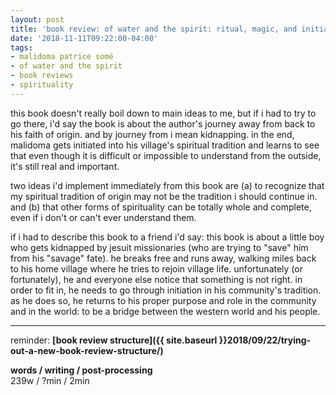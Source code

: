 ```yaml
---
layout: post
title: 'book review: of water and the spirit: ritual, magic, and initiation in the life of an african shaman'
date: '2018-11-11T09:22:00-04:00'
tags:
- malidoma patrice somé
- of water and the spirit
- book reviews
- spirituality
--- 
```


this book doesn't really boil down to main ideas to me, but if i had to try to go there, i'd say the book is about the author's journey away from back to his faith of origin. and by journey from i mean kidnapping. in the end, malidoma gets initiated into his village's spiritual tradition and learns to see that even though it is difficult or impossible to understand from the outside, it's still real and important. 

two ideas i'd implement immediately from this book are (a) to recognize that my spiritual tradition of origin may not be the tradition i should continue in. and (b) that other forms of spirituality can be totally whole and complete, even if i don't or can't ever understand them. 

if i had to describe this book to a friend i'd say: this book is about a little boy who gets kidnapped by jesuit missionaries (who are trying to "save" him from his "savage" fate). he breaks free and runs away, walking miles back to his home village where he tries to rejoin village life. unfortunately (or fortunately), he and everyone else notice that something is not right. in order to fit in, he needs to go through initiation in his community's tradition. as he does so, he returns to his proper purpose and role in the community and in the world: to be a bridge between the western world and his people. 

---

reminder: **[book review structure]({{ site.baseurl }}2018/09/22/trying-out-a-new-book-review-structure/)**

<!-- hyperlink bank -->


<!-- &#042; = asterisk -->
<!-- &#039; = single quote '-->

**words / writing / post-processing**  
239w / ?min / 2min